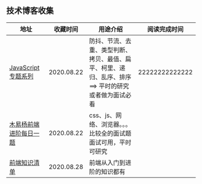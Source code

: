 ## 技术博客收集



| 地址                                                         | 收藏时间   | 用途介绍                                                     | 阅读完成时间   |
| ------------------------------------------------------------ | ---------- | ------------------------------------------------------------ | -------------- |
| [JavaScript专题系列](https://github.com/mqyqingfeng/Blog/issues/53) | 2020.08.22 | 防抖、节流、去重、类型判断、拷贝、最值、扁平、柯里、递归、乱序、排序 ==>  平时的研究或者做为面试必看 | 22222222222222 |
| [木易杨前端进阶每日一题](https://muyiy.cn/question/)         | 2020.08.22 | css、js、网络、浏览器。。。比较全的面试题面试可用，平时可研究 |                |
| [前端知识清单]([http://www.conardli.top/blog/article/%E7%BB%BC%E5%90%88/%E3%80%90%E8%87%AA%E6%A3%80%E3%80%91%E5%89%8D%E7%AB%AF%E7%9F%A5%E8%AF%86%E6%B8%85%E5%8D%95.html](http://www.conardli.top/blog/article/综合/【自检】前端知识清单.html)) | 2020.08.28 | 前端从入门到进阶的知识都有                                   |                |

